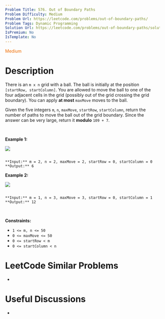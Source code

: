 ```yaml
---
Problem Title: 576. Out of Boundary Paths
Problem Difficulty: Medium
Problem Url: https://leetcode.com/problems/out-of-boundary-paths/
Problem Tags: Dynamic Programming
Solution Url: https://leetcode.com/problems/out-of-boundary-paths/solution/
IsPremium: No
IsTemplate: No
---
```


<span style="color: rgb(239, 108, 0);">Medium</span>

# Description

There is an `m x n` grid with a ball. The ball is initially at the position `[startRow, startColumn]`. You are allowed to move the ball to one of the four adjacent cells in the grid (possibly out of the grid crossing the grid boundary). You can apply **at most** `maxMove` moves to the ball.


Given the five integers `m`, `n`, `maxMove`, `startRow`, `startColumn`, return the number of paths to move the ball out of the grid boundary. Since the answer can be very large, return it **modulo** `109 + 7`.


 


**Example 1:**


![](https://assets.leetcode.com/uploads/2021/04/28/out_of_boundary_paths_1.png)

```

**Input:** m = 2, n = 2, maxMove = 2, startRow = 0, startColumn = 0
**Output:** 6

```

**Example 2:**


![](https://assets.leetcode.com/uploads/2021/04/28/out_of_boundary_paths_2.png)

```

**Input:** m = 1, n = 3, maxMove = 3, startRow = 0, startColumn = 1
**Output:** 12

```

 


**Constraints:**


* `1 <= m, n <= 50`
* `0 <= maxMove <= 50`
* `0 <= startRow < m`
* `0 <= startColumn < n`




# LeetCode Similar Problems

- []()

# Useful Discussions

- []()
